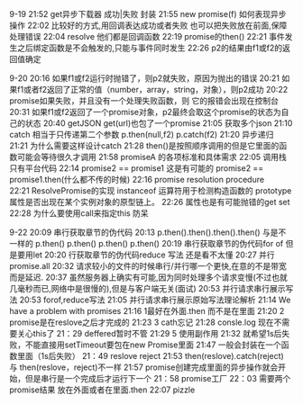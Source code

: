 9-19
21:52 get异步下载器 成功|失败 封装
21:55 new promise(f) 如何表现异步操作
22:02 比较好的方式,用回调表达成功或者失败 也可以把失败放在前面,保障处理错误
22:04 resolve  他们都是回调函数
22:19 promise的then()
22:21 事件发生之后绑定函数是不会触发的,只能与事件同时发生
22:26 p2的结果由f1或f2的返回值确定

9-20
20:16 如果f1或f2运行时抛错了，则p2就失败，原因为抛出的错误
20:21 如果f1或者f2返回了正常的值（number，array，string，对象），则p2成功
20:22 promise如果失败，并且没有一个处理失败函数，则
它的报错会出现在控制台
20:31 如果f1或f2返回了一个promise对象，p2最终会取这个promise的状态为自己的状态
20:40 getJSON get(url)也包了一个promise
21:05 获取多个json
21:10 catch 相当于只传递第二个参数 p.then(null,f2) p.catch(f2)
21:20 异步递归
21:21 为什么需要这样设计catch
21:28 then()是按照顺序调用的但是它里面的函数可能会等待很久才调用
21:58 promiseA 的各项标准和具体需求
22:05 调用栈只有平台代码
22:14 promise2 == promise1 这是有可能的 promise2 == promise1.then(什么都不传的时候)
22:16 promise resolution procedure  
22:21 ResolvePromise的实现  instanceof 运算符用于检测构造函数的 prototype 属性是否出现在某个实例对象的原型链上。
22:26 属性也是有可能抛错的get set
22:28 为什么要使用call来指定this  防呆

9-22
20:09 串行获取章节的伪代码
20:13 p.then().then().then().then() 
  与是不一样的
      p.then()
      p.then()
      p.then()
      p.then()
20:19 串行获取章节的伪代码for of 但是要用let
20:20 行获取章节的伪代码reduce 写法 还是看不太懂
20:27 并行promise.all
20:32 请求较小的文件的时候串行/并行哪一个更快,在意的不是带宽而是延迟.
20:37 虽然服务器上确实有可能,因为同时处理多个请求变慢(不过也就几毫秒而已,网络中是很慢的),但是与客户端无关(面试)
20:53 并行请求串行展示写法
20:53 forof,reduce写法
21:05 并行请求串行展示原始写法理论解析
21:14 We have a problem with promises
21:16 1最好在外面.then 而不是在里面
21:20 2 promise是在reslove之后才完成的
21:23 3 cath忘记
21:28 consle.log 现在不需要关心this了
21：29  deffered暂时不管
21:29  5 使用副作用
21:32 就希望1s后失败，不能直接用setTimeout要包在new Promise里面
21:47 一般会封装在一个函数里面（1s后失败）
21：49 reslove reject
21:53 then(reslove).catch(reject) 与 then(reslove，reject)不一样
21:57 promise创建完成里面的异步操作就会开始，但是串行是一个完成后才运行下一个
21：58  promise工厂
22：03  需要两个promise结果 放在外面或者在里面.then
22:07 pizzle
